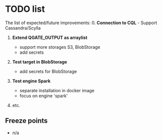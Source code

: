 # TODO list

The list of expected/future improvements:
 0. **Connection to CQL**
    - Support Cassandra/Scylla
    
 1. **Extend QGATE_OUTPUT as arraylist**
    - support more storages S3, BlobStorage
    - add secrets

 2. **Test target in BlobStorage**
    - add secrets for BlobStorage

 3. **Test engine Spark**
    - separate installation in docker image
    - focus on engine 'spark'
    
 4. etc.
 
## Freeze points

 - n/a